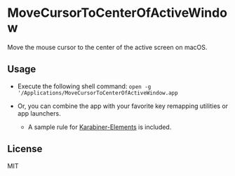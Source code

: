 # MoveCursorToCenterOfActiveWindow
Move the mouse cursor to the center of the active screen on macOS.

## Usage
* Execute the following shell command: `open -g '/Applications/MoveCursorToCenterOfActiveWindow.app`

* Or, you can combine the app with your favorite key remapping utilities or app launchers.
  * A sample rule for [Karabiner-Elements](https://github.com/pqrs-org/Karabiner-Elements) is included.

## License
MIT
